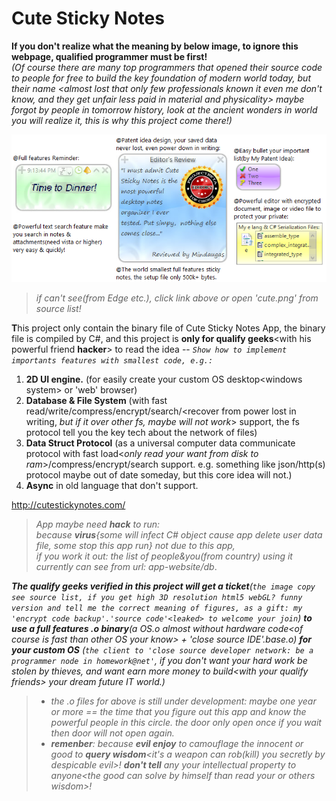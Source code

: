 # Cute Sticky Notes
  
  
**If you don't realize what the meaning by below image, to ignore this webpage, qualified programmer must be first!**  
*(Of course there are many top programmers that opened their source code to people for free to build the key foundation of modern world today, but their name &lt;almost lost that only few professionals known it even me don't know, and they get unfair less paid in material and physicality> maybe forgot by people in tomorrow history, look at the ancient wonders in world you will realize it, this is why this project come there!)*  
  
![screen shot(can't see? click this link)](cute.png)  

>*if can't see(from Edge etc.), click link above or open 'cute.png' from source list!*  
  
**T**his project only contain the binary file of Cute Sticky Notes App, the binary file is compiled by C#,  and this project is **only for qualify geeks**&lt;with his powerful friend **hacker**> to read the idea --
*`Show how to implement importants features with smallest code, e.g.:`*

1) **2D UI engine.** (for easily create your custom OS desktop&lt;windows system> or 'web' browser)
2) **Database & File System** (with fast read/write/compress/encrypt/search/&lt;recover from power lost in writing, *but if it over other fs, maybe will not work*> support, the fs protocol tell you the key tech about the network of files)  
3) **Data Struct Protocol** (as a universal computer data communicate protocol with fast load<*only read your want from disk to ram*>/compress/encrypt/search support. e.g. something like json/http(s) protocol maybe out of date someday, but this core idea will not.)
4) **Async** in old language that don't support.

http://cutestickynotes.com/

>*App maybe need **hack** to run:*  
>*because **virus**{some will infect C# object cause app delete user data file, some stop this app run} not due to this app,*  
>*if you work it out: the list of people&you(from country) using it currently can see from url: app-website/db*.

***The qualify geeks verified in this project will get a ticket**(`the image copy see source list, if you get high 3D resolution html5 webGL? funny version and tell me the correct meaning of figures, as a gift: my 'encrypt code backup'.'source code'<leaked> to welcome your join`) **to use a full features .o binary**(a OS.o almost without hardware code&lt;of course is fast than other OS your know> + 'close source IDE'.base.o) **for your custom OS** (`the client to 'close source developer network: be a programmer node in homework@net'`, if you don't want your hard work be stolen by thieves, and want earn more money to build&lt;with your qualify friends> your dream future IT world.)*  
>*  *the .o files for above is still under development: maybe one year or more == the time that you figure out this app and know the powerful people in this circle. the door only open once if you wait then door will not open again.*  
>*  ***remenber**: because **evil enjoy** to camouflage the innocent or good to **query wisdom**&lt;it's a weapon can rob(kill) you secretly by despicable evil>! **don't tell** any your intellectual property to anyone&lt;the good can solve by himself than read your or others wisdom>!*
